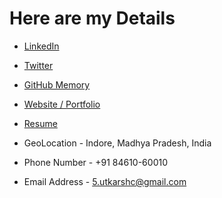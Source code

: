 # Here are my Details

- [LinkedIn](https://www.linkedin.com/in/5utkarshc/)
- [Twitter](https://twitter.com/JammUtkarsh)
- [GitHub Memory](https://githubmemory.com/@JammUtkarsh)
- [Website / Portfolio](https://utkarshchourasia.in/)
- [Resume](https://drive.google.com/drive/folders/1ci7ngCK4trDgoGHongJxUamzC4hm0AqE?usp=sharing)

- GeoLocation - Indore, Madhya Pradesh, India
- Phone Number - +91 84610-60010
- Email Address - 5.utkarshc@gmail.com
